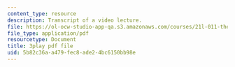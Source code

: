 ```yaml
---
content_type: resource
description: Transcript of a video lecture.
file: https://ol-ocw-studio-app-qa.s3.amazonaws.com/courses/21l-011-the-film-experience-fall-2013/5b82c36aa479fec8ade24bc6150bb98e_Fq0mvAbzUrY.pdf
file_type: application/pdf
resourcetype: Document
title: 3play pdf file
uid: 5b82c36a-a479-fec8-ade2-4bc6150bb98e
---
```


